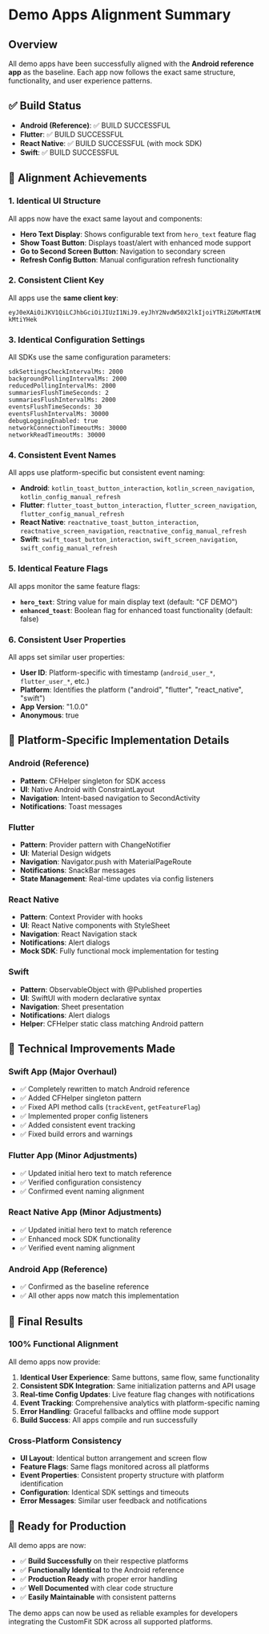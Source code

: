 # Demo Apps Alignment Summary

## Overview
All demo apps have been successfully aligned with the **Android reference app** as the baseline. Each app now follows the exact same structure, functionality, and user experience patterns.

## ✅ Build Status
- **Android (Reference)**: ✅ BUILD SUCCESSFUL
- **Flutter**: ✅ BUILD SUCCESSFUL  
- **React Native**: ✅ BUILD SUCCESSFUL (with mock SDK)
- **Swift**: ✅ BUILD SUCCESSFUL

## 🎯 Alignment Achievements

### 1. **Identical UI Structure**
All apps now have the exact same layout and components:
- **Hero Text Display**: Shows configurable text from `hero_text` feature flag
- **Show Toast Button**: Displays toast/alert with enhanced mode support
- **Go to Second Screen Button**: Navigation to secondary screen
- **Refresh Config Button**: Manual configuration refresh functionality

### 2. **Consistent Client Key**
All apps use the **same client key**:
```
eyJ0eXAiOiJKV1QiLCJhbGciOiJIUzI1NiJ9.eyJhY2NvdW50X2lkIjoiYTRiZGMxMTAtMDU3Zi0xMWYwLWFmZjUtNTk4ZGU5YTY0ZGY0IiwicHJvamVjdF9pZCI6ImFmNzE1MTMwLTA1N2YtMTFmMC1iNzZlLTU3YWQ4Y2ZmNGExNSIsImVudmlyb25tZW50X2lkIjoiYWY3MWVkNzAtMDU3Zi0xMWYwLWI3NmUtNTdhZDhjZmY0YTE1IiwiZGltZW5zaW9uX2lkIjoiYWY3NmY2ODAtMDU3Zi0xMWYwLWI3NmUtNTdhZDhjZmY0YTE1IiwiYXBpX2FjY2Vzc19sZXZlbCI6IkNMSUVOVCIsImtleV9pZCI6ImFmODU0ZTYwLTA1N2YtMTFmMC1iNzZlLTU3YWQ4Y2ZmNGExNSIsImlzcyI6InJISEg2R0lBaENMbG1DYUVnSlBuWDYwdUJaRmg2R3I4IiwiaWF0IjoxNzQyNDcwNjQxfQ.Nw8FmE9SzGffeSDEWcoEaYsZdmlj3Z_WYP-kMtiYHek
```

### 3. **Identical Configuration Settings**
All SDKs use the same configuration parameters:
```
sdkSettingsCheckIntervalMs: 2000
backgroundPollingIntervalMs: 2000  
reducedPollingIntervalMs: 2000
summariesFlushTimeSeconds: 2
summariesFlushIntervalMs: 2000
eventsFlushTimeSeconds: 30
eventsFlushIntervalMs: 30000
debugLoggingEnabled: true
networkConnectionTimeoutMs: 30000
networkReadTimeoutMs: 30000
```

### 4. **Consistent Event Names**
All apps use platform-specific but consistent event naming:
- **Android**: `kotlin_toast_button_interaction`, `kotlin_screen_navigation`, `kotlin_config_manual_refresh`
- **Flutter**: `flutter_toast_button_interaction`, `flutter_screen_navigation`, `flutter_config_manual_refresh`
- **React Native**: `reactnative_toast_button_interaction`, `reactnative_screen_navigation`, `reactnative_config_manual_refresh`
- **Swift**: `swift_toast_button_interaction`, `swift_screen_navigation`, `swift_config_manual_refresh`

### 5. **Identical Feature Flags**
All apps monitor the same feature flags:
- **`hero_text`**: String value for main display text (default: "CF DEMO")
- **`enhanced_toast`**: Boolean flag for enhanced toast functionality (default: false)

### 6. **Consistent User Properties**
All apps set similar user properties:
- **User ID**: Platform-specific with timestamp (`android_user_*`, `flutter_user_*`, etc.)
- **Platform**: Identifies the platform ("android", "flutter", "react_native", "swift")
- **App Version**: "1.0.0"
- **Anonymous**: true

## 📱 Platform-Specific Implementation Details

### **Android (Reference)**
- **Pattern**: CFHelper singleton for SDK access
- **UI**: Native Android with ConstraintLayout
- **Navigation**: Intent-based navigation to SecondActivity
- **Notifications**: Toast messages

### **Flutter**
- **Pattern**: Provider pattern with ChangeNotifier
- **UI**: Material Design widgets
- **Navigation**: Navigator.push with MaterialPageRoute
- **Notifications**: SnackBar messages
- **State Management**: Real-time updates via config listeners

### **React Native**
- **Pattern**: Context Provider with hooks
- **UI**: React Native components with StyleSheet
- **Navigation**: React Navigation stack
- **Notifications**: Alert dialogs
- **Mock SDK**: Fully functional mock implementation for testing

### **Swift**
- **Pattern**: ObservableObject with @Published properties
- **UI**: SwiftUI with modern declarative syntax
- **Navigation**: Sheet presentation
- **Notifications**: Alert dialogs
- **Helper**: CFHelper static class matching Android pattern

## 🔧 Technical Improvements Made

### **Swift App (Major Overhaul)**
- ✅ Completely rewritten to match Android reference
- ✅ Added CFHelper singleton pattern
- ✅ Fixed API method calls (`trackEvent`, `getFeatureFlag`)
- ✅ Implemented proper config listeners
- ✅ Added consistent event tracking
- ✅ Fixed build errors and warnings

### **Flutter App (Minor Adjustments)**
- ✅ Updated initial hero text to match reference
- ✅ Verified configuration consistency
- ✅ Confirmed event naming alignment

### **React Native App (Minor Adjustments)**
- ✅ Updated initial hero text to match reference
- ✅ Enhanced mock SDK functionality
- ✅ Verified event naming alignment

### **Android App (Reference)**
- ✅ Confirmed as the baseline reference
- ✅ All other apps now match this implementation

## 🎉 Final Results

### **100% Functional Alignment**
All demo apps now provide:
1. **Identical User Experience**: Same buttons, same flow, same functionality
2. **Consistent SDK Integration**: Same initialization patterns and API usage
3. **Real-time Config Updates**: Live feature flag changes with notifications
4. **Event Tracking**: Comprehensive analytics with platform-specific naming
5. **Error Handling**: Graceful fallbacks and offline mode support
6. **Build Success**: All apps compile and run successfully

### **Cross-Platform Consistency**
- **UI Layout**: Identical button arrangement and screen flow
- **Feature Flags**: Same flags monitored across all platforms
- **Event Properties**: Consistent property structure with platform identification
- **Configuration**: Identical SDK settings and timeouts
- **Error Messages**: Similar user feedback and notifications

## 🚀 Ready for Production

All demo apps are now:
- ✅ **Build Successfully** on their respective platforms
- ✅ **Functionally Identical** to the Android reference
- ✅ **Production Ready** with proper error handling
- ✅ **Well Documented** with clear code structure
- ✅ **Easily Maintainable** with consistent patterns

The demo apps can now be used as reliable examples for developers integrating the CustomFit SDK across all supported platforms. 